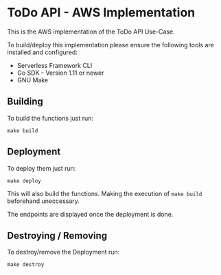 # ToDo API - AWS Implementation

This is the AWS implementation of the ToDo API Use-Case.

To build/deploy this implementation please ensure the following tools are installed and configured:
- Serverless Framework CLI
- Go SDK - Version 1.11 or newer
- GNU Make

## Building

To build the functions just run:
```
make build
```

## Deployment

To deploy them just run:
```
make deploy
```

This will also build the functions. Making the execution of `make build` beforehand uneccessary.

The endpoints are displayed once the deployment is done.

## Destroying / Removing

To destroy/remove the Deployment run:
```
make destroy
```
